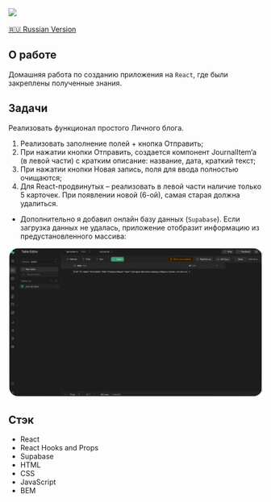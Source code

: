 <img width="1000" src="https://raw.githubusercontent.com/artexhibit/Fundamentals-of-algorithmization-and-programming/main/JS/React/Apps/journal/Demo.gif">

[🇷🇺 Russian Version](./README-RUS.md)

## О работе

Домашняя работа по созданию приложения на `React`, где были закреплены полученные знания.

## Задачи

Реализовать функционал простого Личного блога.

1. Реализовать заполнение полей + кнопка Отправить;
2. При нажатии кнопки Отправить, создается компонент JournalItem’a (в левой части) с кратким описание: название, дата, краткий текст;
3. При нажатии кнопки Новая запись, поля для ввода полностью очищаются;
4. Для React-продвинутых – реализовать в левой части наличие только 5 карточек. При появлении новой (6-ой), самая старая должна удалиться.

* Дополнительно я добавил онлайн базу данных (`Supabase`). Если загрузка данных не удалась, приложение отобразит информацию из предустановленного массива:

<img width="1000" src="https://raw.githubusercontent.com/artexhibit/Fundamentals-of-algorithmization-and-programming/main/JS/React/Apps/journal/src/assets/images/supabase.png">

## Стэк

- React
- React Hooks and Props
- Supabase
- HTML
- CSS
- JavaScript
- BEM
